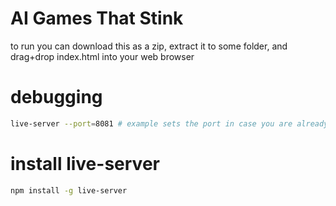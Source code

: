 # AI Games That Stink
to run you can download this as a zip, extract it to some folder, and drag+drop index.html into your web browser

# debugging
```zsh
live-server --port=8081 # example sets the port in case you are already using it
```

# install live-server
```zsh
npm install -g live-server
```
